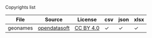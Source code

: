 Copyrights list

File|Source|License|csv|json|xlsx
---|---|---|---|---|---
geonames|[opendatasoft](https://public.opendatasoft.com/explore/dataset/geonames-all-cities-with-a-population-1000/export/?disjunctive.cou_name_en&sort=name)|[CC BY 4.0](https://creativecommons.org/licenses/by/4.0/)|✓|✓|✓
